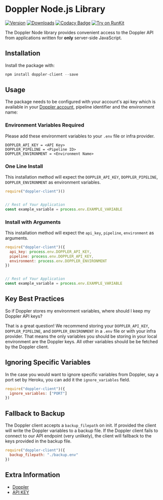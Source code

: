 # Doppler Node.js Library

[![Version](https://img.shields.io/npm/v/doppler-client.svg)](https://www.npmjs.org/package/doppler-client)
[![Downloads](https://img.shields.io/npm/dm/doppler-client.svg)](https://www.npmjs.com/package/doppler-client)
[![Codacy Badge](https://api.codacy.com/project/badge/Grade/ee88ca15a8fb48068c5643b037ea978b)](https://www.codacy.com/app/Doppler/node-client?utm_source=github.com&amp;utm_medium=referral&amp;utm_content=DopplerHQ/node-client&amp;utm_campaign=Badge_Grade)
[![Try on RunKit](https://badge.runkitcdn.com/doppler-client.svg)](https://runkit.com/npm/doppler-client)

The Doppler Node library provides convenient access to the Doppler API from
applications written for **only** server-side JavaScript.

## Installation

Install the package with:

``` js
npm install doppler-client --save
```

## Usage

The package needs to be configured with your account's api key which is available in your [Doppler account](https://doppler.com/workplace/api_key), pipeline identifier and the environment name:

### Environment Variables Required
Please add these environment variables to your `.env` file or infra provider.

```
DOPPLER_API_KEY = <API Key>
DOPPLER_PIPELINE = <Pipeline ID>
DOPPLER_ENVIRONMENT = <Environment Name>
```


### One Line Install
This installation method will expect the `DOPPLER_API_KEY`, `DOPPLER_PIPELINE`, `DOPPLER_ENVIRONMENT` as environment variables.


``` js
require("doppler-client")()


// Rest of Your Application
const example_variable = process.env.EXAMPLE_VARIABLE
```


### Install with Arguments
This installation method will expect the `api_key`, `pipeline`, `environment` as arguments.


``` js 
require("doppler-client")({
  api_key: process.env.DOPPLER_API_KEY,
  pipeline: process.env.DOPPLER_API_KEY,
  environment: process.env.DOPPLER_ENVIRONMENT
})


// Rest of Your Application
const example_variable = process.env.EXAMPLE_VARIABLE
```


## Key Best Practices

So if Doppler stores my environment variables, where should I keep my Doppler API keys?

That is a great question! We recommend storing your `DOPPLER_API_KEY`, `DOPPLER_PIPELINE`, and `DOPPLER_ENVIRONMENT` 
in a `.env` file or with your infra provider. That means the only variables you should be storing in your local environment are the Doppler keys. All other variables should be be fetched by the Doppler client.



## Ignoring Specific Variables

In the case you would want to ignore specific variables from Doppler, say a port set by Heroku, you can add it the `ignore_variables` field.

``` js
require("doppler-client")({
  ignore_variables: ["PORT"]
})
```



## Fallback to Backup

The Doppler client accepts a `backup_filepath` on init. If provided the client will write
the Doppler variables to a backup file. If the Doppler client fails to connect to our API
endpoint (very unlikely), the client will fallback to the keys provided in the backup file.

``` js
require("doppler-client")({
  backup_filepath: "./backup.env"
})
```


## Extra Information

- [Doppler](https://doppler.com)
- [API KEY](https://doppler.com/workplace/api_key)
